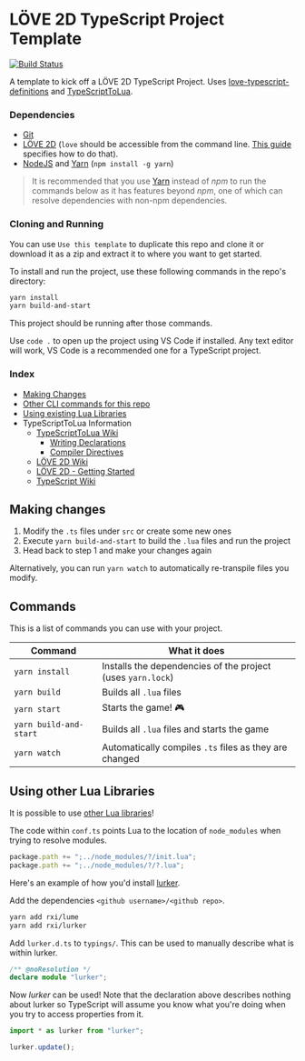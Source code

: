 # LÖVE 2D TypeScript Project Template

[![Build Status](https://travis-ci.org/hazzard993/love-typescript-template.svg?branch=master)](https://travis-ci.org/hazzard993/love-typescript-template)

A template to kick off a LÖVE 2D TypeScript Project. Uses [love-typescript-definitions](https://github.com/hazzard993/love-typescript-definitions) and [TypeScriptToLua](https://github.com/TypeScriptToLua/TypeScriptToLua).

### Dependencies

- [Git](https://git-scm.com/downloads)
- [LÖVE 2D](https://love2d.org/) (`love` should be accessible from the command line. [This guide](https://love2d.org/wiki/PATH) specifies how to do that).
- [NodeJS](https://nodejs.org/en/) and [Yarn](https://www.npmjs.com/package/yarn) (`npm install -g yarn`)

> It is recommended that you use [Yarn](https://www.npmjs.com/package/yarn) instead of _npm_ to run the commands below as it has features beyond _npm_, one of which can resolve dependencies with non-npm dependencies.

### Cloning and Running

You can use `Use this template` to duplicate this repo and clone it or download it as a zip and extract it to where you want to get started.

To install and run the project, use these following commands in the repo's directory:

```sh
yarn install
yarn build-and-start
```

This project should be running after those commands.

Use `code .` to open up the project using VS Code if installed. Any text editor will work, VS Code is a recommended one for a TypeScript project.

### Index

- [Making Changes](#making-changes)
- [Other CLI commands for this repo](#commands)
- [Using existing Lua Libraries](#using-other-lua-libraries)
- TypeScriptToLua Information
    - [TypeScriptToLua Wiki](https://github.com/TypeScriptToLua/TypeScriptToLua/wiki)
        - [Writing Declarations](https://github.com/TypeScriptToLua/TypeScriptToLua/wiki/Writing-Declarations)
        - [Compiler Directives](https://github.com/TypeScriptToLua/TypeScriptToLua/wiki/Compiler-Directives)
    - [LÖVE 2D Wiki](https://love2d.org/wiki/Main_Page)
    - [LÖVE 2D - Getting Started](https://love2d.org/wiki/Getting_Started)
    - [TypeScript Wiki](https://github.com/Microsoft/TypeScript/wiki)

## Making changes

1. Modify the `.ts` files under `src` or create some new ones
2. Execute `yarn build-and-start` to build the `.lua` files and run the project
3. Head back to step 1 and make your changes again

Alternatively, you can run `yarn watch` to automatically re-transpile files you modify.

## Commands

This is a list of commands you can use with your project.

| Command | What it does |
| ------- | ------------ |
| `yarn install` | Installs the dependencies of the project (uses `yarn.lock`) |
| `yarn build` | Builds all `.lua` files |
| `yarn start` | Starts the game! :video_game: |
| `yarn build-and-start` | Builds all `.lua` files and starts the game |
| `yarn watch` | Automatically compiles `.ts` files as they are changed |

## Using other Lua Libraries

It is possible to use [other Lua libraries](https://love2d.org/wiki/Category:Libraries)!

The code within `conf.ts` points Lua to the location of `node_modules` when trying to resolve modules.

```ts
package.path += ";../node_modules/?/init.lua";
package.path += ";../node_modules/?/?.lua";
```

Here's an example of how you'd install [lurker](https://github.com/rxi/lurker).

Add the dependencies `<github username>/<github repo>`.

```sh
yarn add rxi/lume
yarn add rxi/lurker
```

Add `lurker.d.ts` to `typings/`. This can be used to manually describe what is within lurker.

```ts
/** @noResolution */
declare module "lurker";
```

Now _lurker_ can be used! Note that the declaration above describes nothing about lurker so TypeScript will assume you know what you're doing when you try to access properties from it.

```ts
import * as lurker from "lurker";

lurker.update();
```